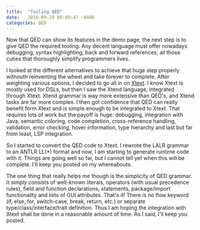 ```yaml
---
title:  "Tooling QED"
date:   2018-09-29 08:00:47 -0400
categories: QED
---
```

Now that QED can show its features in the demo page, the next step is to give QED the required tooling. Any decent language must offer nowadays debugging, syntax highlighting, back and forward references, all those cuties that thoroughly simplify programmers lives.

I looked at the different alternatives to achieve that huge step properly withouth reinventing the wheel and take forever to complete. After weighting various options, I decided to go all in on [Xtext](https://www.eclipse.org/Xtext/). I know Xtext is mostly used for DSLs, but then I saw the Xtend language, integrated through Xtext. Xtend grammar is way more extensive than QED's, and Xtend tasks are far more complex. I then got confidence that QED can really benefit form Xtext and is simple enough to be integrated to Xtext. That requires lots of work but the payoff is huge: debugging, integration with Java, semantic coloring,
code completion, cross-reference handling, validation, error checking, hover information, type hierarchy and last but far from least, LSP integration.

So I started to convert the QED code to Xtext. I rewrote the LALR grammar to an ANTLR LL(\*) format and now, I am starting to generate runtime code with it. Things are going well so far, but I cannot tell yet when this will be complete. I'll keep you posted on my whereabouts.

The one thing that really helps me though is the simplicity of QED grammar. It simply consists of well-known literals, operators (with usual precedence rules), field and function declarations, statements, package/import functionality and lists of GUI attributes. That's it! There is no flow keyword (if, else, for, switch-case, break, return, etc.) or separate type/class/interface/trait definition. Thus I am hoping the integration with Xtext shall be done in a reasonable amount of time. As I said, I'll keep you posted.
